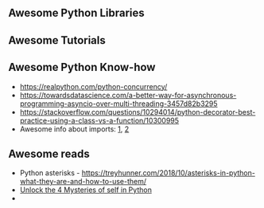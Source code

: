 ## Awesome Python Libraries


## Awesome Tutorials


## Awesome Python Know-how 
* https://realpython.com/python-concurrency/
* https://towardsdatascience.com/a-better-way-for-asynchronous-programming-asyncio-over-multi-threading-3457d82b3295
* https://stackoverflow.com/questions/10294014/python-decorator-best-practice-using-a-class-vs-a-function/10300995
* Awesome info about imports: [1](https://www.devdungeon.com/content/python-import-syspath-and-pythonpath-tutorial), [2](https://stackoverflow.com/questions/14132789/relative-imports-for-the-billionth-time)

## Awesome reads
* Python asterisks - https://treyhunner.com/2018/10/asterisks-in-python-what-they-are-and-how-to-use-them/
* [Unlock the 4 Mysteries of self in Python](https://link.medium.com/P96rqnmH44)
* 
